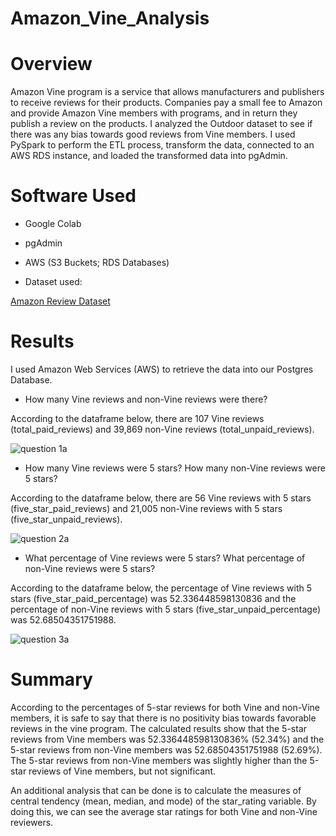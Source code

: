 # Amazon_Vine_Analysis
# Overview
Amazon Vine program is a service that allows manufacturers and publishers to receive reviews for their products. Companies pay a small fee to Amazon and provide Amazon Vine members with programs, and in return they publish a review on the products. I analyzed the Outdoor dataset to see if there was any bias towards good reviews from Vine members. I used PySpark to perform the ETL process, transform the data, connected to an AWS RDS instance, and loaded the transformed data into pgAdmin.

# Software Used
* Google Colab
* pgAdmin
* AWS (S3 Buckets; RDS Databases)

* Dataset used:

[Amazon Review Dataset](https://s3.amazonaws.com/amazon-reviews-pds/tsv/index.txt)
# Results
I used Amazon Web Services (AWS) to retrieve the data into our Postgres Database.

* How many Vine reviews and non-Vine reviews were there?

According to the dataframe below, there are 107 Vine reviews (total_paid_reviews) and 39,869 non-Vine reviews (total_unpaid_reviews).

![question 1a](https://user-images.githubusercontent.com/104453593/187064742-1b0d1eda-7c59-4d82-9015-044d6753cae5.PNG)


* How many Vine reviews were 5 stars? How many non-Vine reviews were 5 stars?

According to the dataframe below, there are 56 Vine reviews with 5 stars (five_star_paid_reviews) and 21,005 non-Vine reviews with 5 stars (five_star_unpaid_reviews).

![question 2a](https://user-images.githubusercontent.com/104453593/187064833-ebaa26d2-919e-4ac8-87b9-f03535a3c2ed.PNG)


* What percentage of Vine reviews were 5 stars? What percentage of non-Vine reviews were 5 stars?

According to the dataframe below, the percentage of Vine reviews with 5 stars (five_star_paid_percentage) was 52.336448598130836 and the percentage of non-Vine reviews with 5 stars (five_star_unpaid_percentage) was  52.68504351751988.

![question 3a](https://user-images.githubusercontent.com/104453593/187064944-c66df4b2-9fb4-4505-bdcb-eb822c8a8c2a.PNG)

# Summary
According to the percentages of 5-star reviews for both Vine and non-Vine members, it is safe to say that there is no positivity bias towards favorable reviews in the vine program. The calculated results show that the 5-star reviews from Vine members was 52.336448598130836% (52.34%) and the 5-star reviews from non-Vine members was 52.68504351751988 (52.69%). The 5-star reviews from non-Vine members was slightly higher than the 5-star reviews of Vine members, but not significant.

An additional analysis that can be done is to calculate the measures of central tendency (mean, median, and mode) of the star_rating variable. By doing this, we can see the average star ratings for both Vine and non-Vine reviewers.
